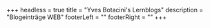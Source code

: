 +++
headless = true
title = "Yves Botacini's Lernblogs"
description = "Blogeinträge WEB"
footerLeft = ""
footerRight = ""
+++
